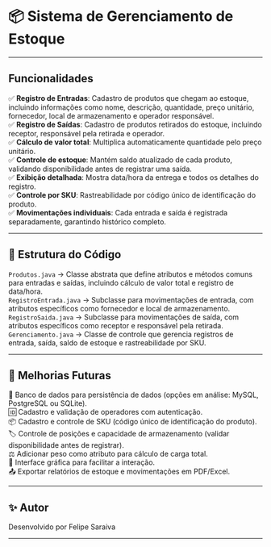 # 📦 Sistema de Gerenciamento de Estoque

---

## Funcionalidades

✅ **Registro de Entradas**: Cadastro de produtos que chegam ao estoque, incluindo informações como nome, descrição, quantidade, preço unitário, fornecedor, local de armazenamento e operador responsável.  
✅ **Registro de Saídas**: Cadastro de produtos retirados do estoque, incluindo receptor, responsável pela retirada e operador.  
✅ **Cálculo de valor total**: Multiplica automaticamente quantidade pelo preço unitário.  
✅ **Controle de estoque**: Mantém saldo atualizado de cada produto, validando disponibilidade antes de registrar uma saída.  
✅ **Exibição detalhada**: Mostra data/hora da entrega e todos os detalhes do registro.  
✅ **Controle por SKU**: Rastreabilidade por código único de identificação do produto.  
✅ **Movimentações individuais**: Cada entrada e saída é registrada separadamente, garantindo histórico completo.

---

## 📜 Estrutura do Código

`Produtos.java` → Classe abstrata que define atributos e métodos comuns para entradas e saídas, incluindo cálculo de valor total e registro de data/hora.  
`RegistroEntrada.java` → Subclasse para movimentações de entrada, com atributos específicos como fornecedor e local de armazenamento.  
`RegistroSaida.java` → Subclasse para movimentações de saída, com atributos específicos como receptor e responsável pela retirada.  
`Gerenciamento.java` → Classe de controle que gerencia registros de entrada, saída, saldo de estoque e rastreabilidade por SKU.

---

## 🔮 Melhorias Futuras

💾 Banco de dados para persistência de dados (opções em análise: MySQL, PostgreSQL ou SQLite).  
🆔 Cadastro e validação de operadores com autenticação.  
📦 Cadastro e controle de SKU (código único de identificação do produto).  
🏷️ Controle de posições e capacidade de armazenamento (validar disponibilidade antes de registrar).  
⚖️ Adicionar peso como atributo para cálculo de carga total.  
🎨 Interface gráfica para facilitar a interação.  
📤 Exportar relatórios de estoque e movimentações em PDF/Excel.

---

## ✨ Autor

Desenvolvido por Felipe Saraiva  

---
